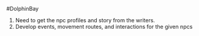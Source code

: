 #DolphinBay 
1. Need to get the npc profiles and story from the writers.
2. Develop events, movement routes, and interactions for the given npcs